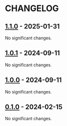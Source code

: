 # CHANGELOG

<!-- towncrier release notes start -->

## [1.1.0](https://github.com/jan-david-fischbach/diffaaable/releases/tag/v1.1.0) - 2025-01-31

No significant changes.


## [1.0.1](https://github.com/jan-david-fischbach/diffaaable/releases/tag/v1.0.1) - 2024-09-11

No significant changes.


## [1.0.0](https://github.com/jan-david-fischbach/diffaaable/releases/tag/v1.0.0) - 2024-09-11

No significant changes.


## [0.1.0](https://gitlab.kit.edu/kit/tfp-photonics/solar/diffaaable/releases/tag/v0.1.0) - 2024-02-15

No significant changes.
